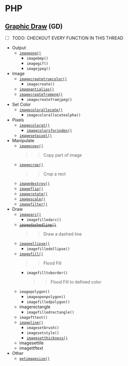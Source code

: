# PHP
## [Graphic Draw](https://www.php.net/manual/en/book.image.php) (GD)
- [ ] TODO: CHECKOUT EVERY FUNCTION IN THIS THREAD
- Output
    - [`imagepng()`](gd-draw-dashed-line.php)
        - `imagebmp()`
        - `imagegif()`
        - `imagejpeg()`
- Image
    - [`imagecreatetruecolor()`](gd-draw-dashed-line.php)
        - `imagecreate()`
    - [`imageantialias()`](gd-draw-arc.php)
    - [`imagecreatefrompng()`](gd-image-crop.php)
        - `imagecreatefromjpeg()`
- Set Color
    - [`imagecolorallocate()`](gd-draw-arc.php)
        - `imagecolorallocatealpha()`
- Pixels
    - [`imagecolorat()`](gd-image-color-at.php)
        - [`imagecolorsforindex()`](gd-image-color-at.php)
    - [`imagesetpixel()`](dg-image-set-pixel.php)
- Manipulate
    - [`imagecopy()`](gd-image-copy.php)
        >> Copy part of image
    - [`imagecrop()`](gd-image-crop.php)
        >> Crop a rect
    - [`imagedestroy()`](gd-draw-arc.php)
    - [`imageflip()`](gd-image-flip.php)
    - [`imagerotate()`](gd-image-rotate.php)
    - [`imagescale()`](gd-image-scale.php)
    - [`imagefilter()`](gd-image-filter.php)
- Draw
    - [`imagearc()`](gd-draw-arc.php)
        - `imagefilledarc()`
    - ~~[`imagedashedline()`](gd-draw-dashed-line.php)~~
        >> Draw a dashed line
    - [`imageellipse()`](gd-draw-arc.php)
        - `imagefilledellipse()`
    - [`imagefill()`](gd-image-flood-fill.php)
        >> Flood Fill
        - `imagefilltoborder()`
            >> Flood Fill to defined color
    - `imagepolygon()`
        - `imageopenpolygon()`
        - `imagefilledpolygon()`
    - imagerectangle
        - `imagefilledrectangle()`
    - `imagefttext()`
    - [`imageline()`](gd-draw-line.php)
        - `imagesetbrush()`
        - `imagesetstyle()`
        - [`imagesetthickness()`](gd-draw-line.php)
    - imagesettile
    - imagettftext
- Other
    - [`getimagesize()`](gd-image-size.php)